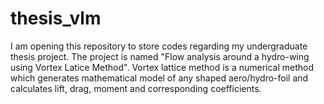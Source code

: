 # thesis_vlm
I am opening this repository to store codes regarding my undergraduate thesis project. The project is named "Flow analysis around a hydro-wing using Vortex Latice Method".
Vortex lattice method is a numerical method which generates mathematical model of any shaped aero/hydro-foil and calculates lift, drag, moment and corresponding coefficients.
